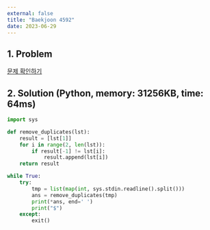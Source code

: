 ```yaml
---
external: false
title: "Baekjoon 4592"
date: 2023-06-29
---
```


## 1. Problem

[문제 확인하기](https://www.acmicpc.net/problem/4592)

## 2. Solution (Python, memory: 31256KB, time: 64ms)

```python
import sys

def remove_duplicates(lst):
    result = [lst[1]]
    for i in range(2, len(lst)):
        if result[-1] != lst[i]:
            result.append(lst[i])
    return result

while True:
    try:
        tmp = list(map(int, sys.stdin.readline().split()))
        ans = remove_duplicates(tmp)
        print(*ans, end=' ')
        print("$")
    except:
        exit()
```
